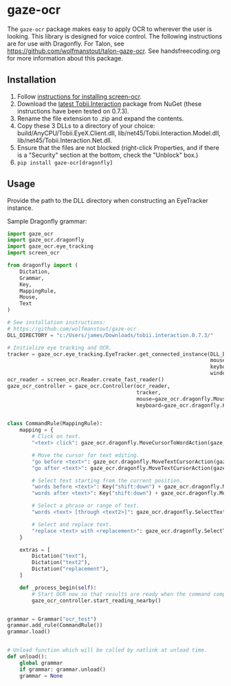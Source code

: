# gaze-ocr

The `gaze-ocr` package makes easy to apply OCR to wherever the user is looking.
This library is designed for voice control. The following instructions are for
use with Dragonfly. For Talon, see
https://github.com/wolfmanstout/talon-gaze-ocr. See handsfreecoding.org for more
information about this package.

## Installation

1. Follow [instructions for installing
   screen-ocr](https://github.com/wolfmanstout/screen-ocr).
2. Download the [latest
   Tobii.Interaction](https://www.nuget.org/packages/Tobii.Interaction/) package
   from NuGet (these instructions have been tested on 0.7.3).
3. Rename the file extension to .zip and expand the contents.
4. Copy these 3 DLLs to a directory of your choice:
   build/AnyCPU/Tobii.EyeX.Client.dll, lib/net45/Tobii.Interaction.Model.dll,
   lib/net45/Tobii.Interaction.Net.dll.
5. Ensure that the files are not blocked (right-click Properties, and if there
   is a "Security" section at the bottom, check the "Unblock" box.)
6. `pip install gaze-ocr[dragonfly]`

## Usage

Provide the path to the DLL directory when constructing an EyeTracker instance.

Sample Dragonfly grammar:

```python
import gaze_ocr
import gaze_ocr.dragonfly
import gaze_ocr.eye_tracking
import screen_ocr

from dragonfly import (
    Dictation,
    Grammar,
    Key,
    MappingRule,
    Mouse,
    Text
)

# See installation instructions:
# https://github.com/wolfmanstout/gaze-ocr
DLL_DIRECTORY = "c:/Users/james/Downloads/tobii.interaction.0.7.3/"

# Initialize eye tracking and OCR.
tracker = gaze_ocr.eye_tracking.EyeTracker.get_connected_instance(DLL_DIRECTORY,
                                                                  mouse=gaze_ocr.dragonfly.Mouse(),
                                                                  keyboard=gaze_ocr.dragonfly.Keyboard(),
                                                                  windows=gaze_ocr.dragonfly.Windows())
ocr_reader = screen_ocr.Reader.create_fast_reader()
gaze_ocr_controller = gaze_ocr.Controller(ocr_reader,
                                          tracker,
                                          mouse=gaze_ocr.dragonfly.Mouse(),
                                          keyboard=gaze_ocr.dragonfly.Keyboard())


class CommandRule(MappingRule):
    mapping = {
        # Click on text.
        "<text> click": gaze_ocr.dragonfly.MoveCursorToWordAction(gaze_ocr_controller, "%(text)s") + Mouse("left"),

        # Move the cursor for text editing.
        "go before <text>": gaze_ocr.dragonfly.MoveTextCursorAction(gaze_ocr_controller, "%(text)s", "before"),
        "go after <text>": gaze_ocr.dragonfly.MoveTextCursorAction(gaze_ocr_controller, "%(text)s", "after"),

        # Select text starting from the current position.
        "words before <text>": Key("shift:down") + gaze_ocr.dragonfly.MoveTextCursorAction(gaze_ocr_controller, "%(text)s", "before") + Key("shift:up"),
        "words after <text>": Key("shift:down") + gaze_ocr.dragonfly.MoveTextCursorAction(gaze_ocr_controller, "%(text)s", "after") + Key("shift:up"),

        # Select a phrase or range of text.
        "words <text> [through <text2>]": gaze_ocr.dragonfly.SelectTextAction(gaze_ocr_controller, "%(text)s", "%(text2)s"),

        # Select and replace text.
        "replace <text> with <replacement>": gaze_ocr.dragonfly.SelectTextAction(gaze_ocr_controller, "%(text)s") + Text("%(replacement)s"),
    }

    extras = [
        Dictation("text"),
        Dictation("text2"),
        Dictation("replacement"),
    ]

    def _process_begin(self):
        # Start OCR now so that results are ready when the command completes.
        gaze_ocr_controller.start_reading_nearby()


grammar = Grammar("ocr_test")
grammar.add_rule(CommandRule())
grammar.load()


# Unload function which will be called by natlink at unload time.
def unload():
    global grammar
    if grammar: grammar.unload()
    grammar = None
```
